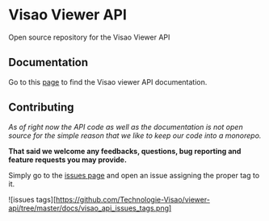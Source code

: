 # Visao Viewer API
Open source repository for the Visao Viewer API

## Documentation
Go to this [page](https://developers.visao.ca/docs/intro) to find the
Visao viewer API documentation.

## Contributing
_As of right now the API code as well as the documentation is not open source for
the simple reason that we like to keep our code into a monorepo._

**That said
we welcome any feedbacks, questions, bug reporting and feature requests you may provide.**

Simply go to the [issues page](https://github.com/Technologie-Visao/viewer-api/issues) and open
an issue assigning the proper tag to it.

![issues tags][https://github.com/Technologie-Visao/viewer-api/tree/master/docs/visao_api_issues_tags.png]

